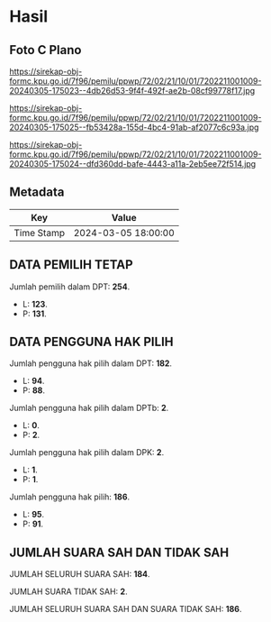 # Hasil

## Foto C Plano

https://sirekap-obj-formc.kpu.go.id/7f96/pemilu/ppwp/72/02/21/10/01/7202211001009-20240305-175023--4db26d53-9f4f-492f-ae2b-08cf99778f17.jpg

https://sirekap-obj-formc.kpu.go.id/7f96/pemilu/ppwp/72/02/21/10/01/7202211001009-20240305-175025--fb53428a-155d-4bc4-91ab-af2077c6c93a.jpg

https://sirekap-obj-formc.kpu.go.id/7f96/pemilu/ppwp/72/02/21/10/01/7202211001009-20240305-175024--dfd360dd-bafe-4443-a11a-2eb5ee72f514.jpg


## Metadata

| Key        | Value               |
| ---------- | ------------------- |
| Time Stamp | 2024-03-05 18:00:00 |


## DATA PEMILIH TETAP

Jumlah pemilih dalam DPT: **254**.
 * L: **123**.
 * P: **131**.

## DATA PENGGUNA HAK PILIH

Jumlah pengguna hak pilih dalam DPT: **182**.
 * L: **94**.
 * P: **88**.

Jumlah pengguna hak pilih dalam DPTb: **2**.
 * L: **0**.
 * P: **2**.

Jumlah pengguna hak pilih dalam DPK: **2**.
 * L: **1**.
 * P: **1**.

Jumlah pengguna hak pilih: **186**.
 * L: **95**.
 * P: **91**.

## JUMLAH SUARA SAH DAN TIDAK SAH

JUMLAH SELURUH SUARA SAH: **184**.

JUMLAH SUARA TIDAK SAH: **2**.

JUMLAH SELURUH SUARA SAH DAN SUARA TIDAK SAH: **186**.


